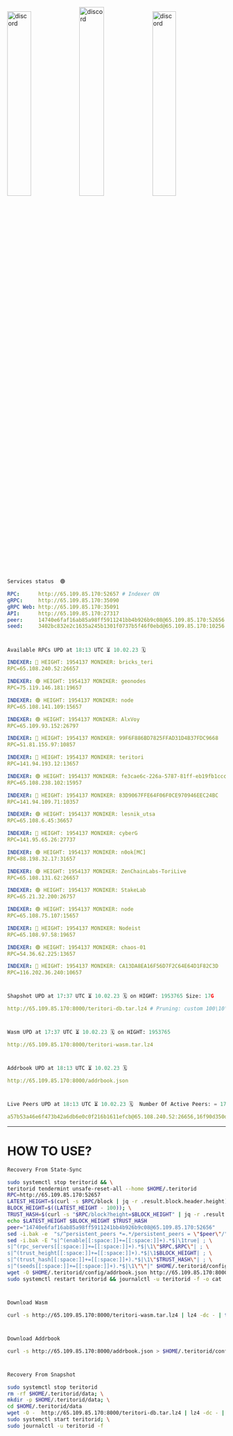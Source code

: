 [<img src='https://user-images.githubusercontent.com/83868103/215836529-812ac1b8-029f-4f5d-bb72-8539c308b0f4.png' alt='discord'  width='33%'>](https://github.com/romanv1812/Teritori/blob/main/data/mainnet_guide.md)[<img src='https://user-images.githubusercontent.com/83868103/215836572-1ace2f52-bfa5-452a-a9bd-1382169bc8f2.png' alt='discord'  width='33.39%'>](https://restake.app/teritori/torivaloper1qy38xmcrnht0kt5c5fryvl8llrpdwer6atxj5u/stake)[<img src='https://user-images.githubusercontent.com/83868103/215836599-cb1990d2-2e43-4fc2-898a-c373bcb64677.png' alt='discord'  width='33%'>](https://restake.app/teritori/torivaloper1qy38xmcrnht0kt5c5fryvl8llrpdwer6atxj5u/stake)
```python
Services status  🟢
```
```YAML
RPC:      http://65.109.85.170:52657 # Indexer ON
gRPC:     http://65.109.85.170:35090
gRPC Web: http://65.109.85.170:35091
API:      http://65.109.85.170:27317
peer:     14740e6faf16ab85a98ff5911241bb4b926b9c08@65.109.85.170:52656
seed:     3402bc832e2c1635a245b1301f0737b5f46f0ebd@65.109.85.170:10256
```
#
```python
Available RPCs UPD at 18:13 UTC ⏳ 10.02.23 🗓️ 
```
```YAML
INDEXER: 🔴 HEIGHT: 1954137 MONIKER: bricks_teri
RPC=65.108.240.52:26657

INDEXER: 🟢 HEIGHT: 1954137 MONIKER: geonodes
RPC=75.119.146.181:19657

INDEXER: 🟢 HEIGHT: 1954137 MONIKER: node
RPC=65.108.141.109:15657

INDEXER: 🟢 HEIGHT: 1954137 MONIKER: AlxVoy
RPC=65.109.93.152:26797

INDEXER: 🔴 HEIGHT: 1954137 MONIKER: 99F6F886BD7825FFAD31D4B37FDC9668
RPC=51.81.155.97:10857

INDEXER: 🔴 HEIGHT: 1954137 MONIKER: teritori
RPC=141.94.193.12:13657

INDEXER: 🟢 HEIGHT: 1954137 MONIKER: fe3cae6c-226a-5787-81ff-eb19fb1cccce
RPC=65.108.238.102:15957

INDEXER: 🔴 HEIGHT: 1954137 MONIKER: 83D9067FFE64F06F0CE970946EEC24BC
RPC=141.94.109.71:10357

INDEXER: 🟢 HEIGHT: 1954137 MONIKER: lesnik_utsa
RPC=65.108.6.45:36657

INDEXER: 🔴 HEIGHT: 1954137 MONIKER: cyberG
RPC=141.95.65.26:27737

INDEXER: 🟢 HEIGHT: 1954137 MONIKER: n0ok[MC]
RPC=88.198.32.17:31657

INDEXER: 🟢 HEIGHT: 1954137 MONIKER: ZenChainLabs-ToriLive
RPC=65.108.131.62:26657

INDEXER: 🟢 HEIGHT: 1954137 MONIKER: StakeLab
RPC=65.21.32.200:26757

INDEXER: 🟢 HEIGHT: 1954137 MONIKER: node
RPC=65.108.75.107:15657

INDEXER: 🔴 HEIGHT: 1954137 MONIKER: Nodeist
RPC=65.108.97.58:19657

INDEXER: 🟢 HEIGHT: 1954137 MONIKER: chaos-01
RPC=54.36.62.225:13657

INDEXER: 🔴 HEIGHT: 1954137 MONIKER: CA13DA8EA16F56D7F2C64E64D1F82C3D
RPC=116.202.36.240:10657

```
#
```python
Shapshot UPD at 17:37 UTC ⏳ 10.02.23 🗓️ on HIGHT: 1953765 Size: 17G
```
```YAML
http://65.109.85.170:8000/teritori-db.tar.lz4 # Pruning: custom 100\10\100 Indexer kv
```
#
```python
Wasm UPD at 17:37 UTC ⏳ 10.02.23 🗓️ on HIGHT: 1953765
```
```YAML
http://65.109.85.170:8000/teritori-wasm.tar.lz4
```
#
```python
Addrbook UPD at 18:13 UTC ⏳ 10.02.23 🗓️ 
```
```YAML
http://65.109.85.170:8000/addrbook.json
```
#
```python
Live Peers UPD at 18:13 UTC ⏳ 10.02.23 🗓️  Number Of Active Peers: = 17
```
```YAML
a57b53a46e6f473b42a6db6e0c0f216b1611efcb@65.108.240.52:26656,16f90d350de14a596ebdc683ce5e703c14e40bb3@75.119.146.181:19656,5cabaab828aea4bcc60e20c5a87b469c43023557@65.108.141.109:15656,6ef7a8bc7a3cc0856594f12570e8f2282a099dcf@65.109.93.152:26796,3bd3a20d7c8a26a20927289a7a6bffecf71de53e@51.81.155.97:10856,317d9a102d4a04337c65571c18df0e98269dce87@141.94.193.12:13656,2b4f46e601fb4ede2a0c98976337e3afdaa50dac@65.108.238.102:15956,45f2d4f8ed2ef8d71a257cdeed27123f5fe3bef4@141.94.109.71:10356,46b7ae20e3cc4264076a91c3601f3894a021a80d@65.108.6.45:36656,e3b906fefa58783395fcf72086c698707908a558@141.95.65.26:27736,e3374c3d25a36f06662fa150043e5e6529d11570@88.198.32.17:31656,8e9624292123624e4eddc3f43189f08a0424127e@65.108.131.62:26656,a06fbbb9ace823ae28a696a91daa2d0644653c28@65.21.32.200:26756,4cef2b81f82420434c6ce0dc43ca04ad18ef773f@65.108.75.107:15656,a043a97266360ff45781a9fc9392aedc16494c59@65.108.97.58:19656,10a19941e819a9a89873398b1d52794929d245a0@54.36.62.225:13656,d40face481bc00a617d9a29c39be412a776e28c2@116.202.36.240:10656
```
---
# HOW TO USE?
```python
Recovery From State-Sync
```
```bash
sudo systemctl stop teritorid && \
teritorid tendermint unsafe-reset-all --home $HOME/.teritorid
RPC=http://65.109.85.170:52657
LATEST_HEIGHT=$(curl -s $RPC/block | jq -r .result.block.header.height); \
BLOCK_HEIGHT=$((LATEST_HEIGHT - 100)); \
TRUST_HASH=$(curl -s "$RPC/block?height=$BLOCK_HEIGHT" | jq -r .result.block_id.hash)
echo $LATEST_HEIGHT $BLOCK_HEIGHT $TRUST_HASH
peer="14740e6faf16ab85a98ff5911241bb4b926b9c08@65.109.85.170:52656"
sed -i.bak -e  "s/^persistent_peers *=.*/persistent_peers = \"$peer\"/" $HOME/.teritorid/config/config.toml
sed -i.bak -E "s|^(enable[[:space:]]+=[[:space:]]+).*$|\1true| ; \
s|^(rpc_servers[[:space:]]+=[[:space:]]+).*$|\1\"$RPC,$RPC\"| ; \
s|^(trust_height[[:space:]]+=[[:space:]]+).*$|\1$BLOCK_HEIGHT| ; \
s|^(trust_hash[[:space:]]+=[[:space:]]+).*$|\1\"$TRUST_HASH\"| ; \
s|^(seeds[[:space:]]+=[[:space:]]+).*$|\1\"\"|" $HOME/.teritorid/config/config.toml
wget -O $HOME/.teritorid/config/addrbook.json http://65.109.85.170:8000/addrbook.json
sudo systemctl restart teritorid && journalctl -u teritorid -f -o cat
```
#
```python
Download Wasm
```
```bash
curl -s http://65.109.85.170:8000/teritori-wasm.tar.lz4 | lz4 -dc - | tar -xf - -C $HOME/.teritorid/data
```
#
```python
Download Addrbook
```
```bash
curl -s http://65.109.85.170:8000/addrbook.json > $HOME/.teritorid/config/addrbook.json
```
#
```python
Recovery From Snapshot
```
```bash
sudo systemctl stop teritorid
rm -rf $HOME/.teritorid/data; \
mkdir -p $HOME/.teritorid/data; \
cd $HOME/.teritorid/data
wget -O -  http://65.109.85.170:8000/teritori-db.tar.lz4 | lz4 -dc - | tar -xf - -C $HOME/.teritorid
sudo systemctl start teritorid; \
sudo journalctl -u teritorid -f
```
